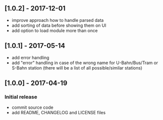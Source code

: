 ## [1.0.2] - 2017-12-01
- improve approach how to handle parsed data
- add sorting of data before showing them on UI
- add option to load module more than once

## [1.0.1] - 2017-05-14
- add error handling
- add "error" handling in case of the wrong name for U-Bahn/Bus/Tram or S-Bahn station (there will be a list of all possible/similar stations)

## [1.0.0] - 2017-04-19
### Initial release
- commit source code
- add README, CHANGELOG and LICENSE files
